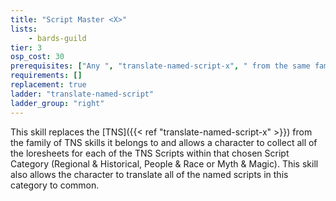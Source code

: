 ```yaml
---
title: "Script Master <X>"
lists:
    - bards-guild
tier: 3
osp_cost: 30
prerequisites: ["Any ", "translate-named-script-x", " from the same family"]
requirements: []
replacement: true
ladder: "translate-named-script"
ladder_group: "right"
---
```

This skill replaces the [TNS]({{< ref "translate-named-script-x" >}}) from the family of TNS skills it belongs to and allows a character to collect all of the loresheets for each of the TNS Scripts within that chosen Script Category (Regional & Historical, People & Race or Myth & Magic). This skill also allows the character to translate all of the named scripts in this category to common.